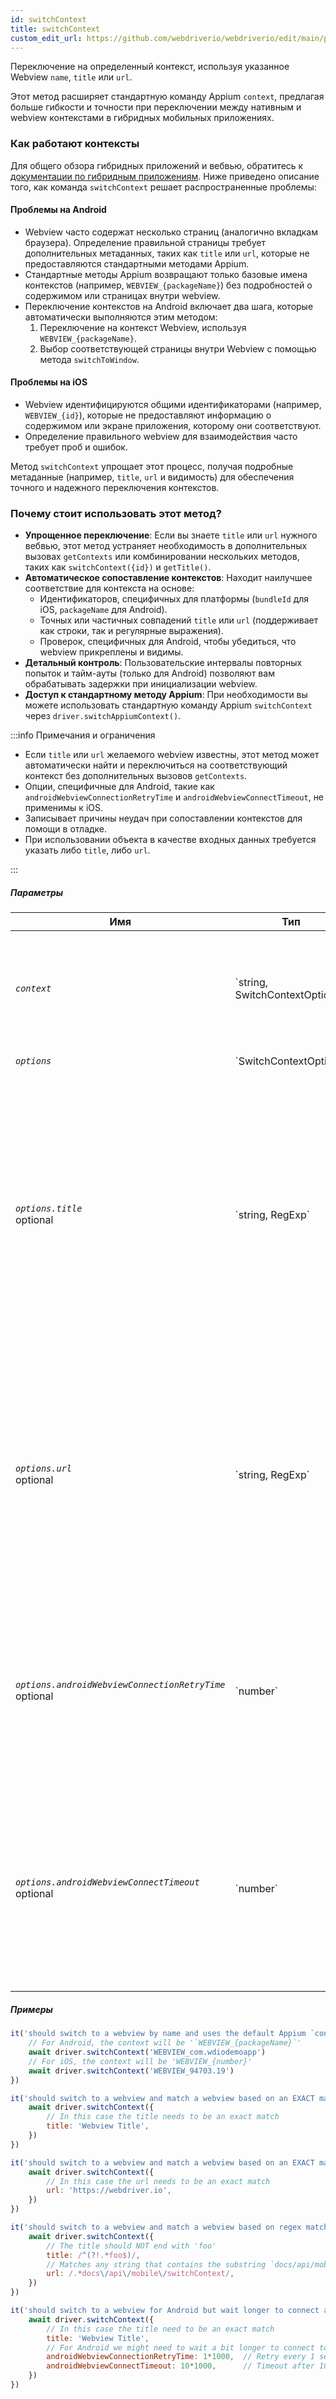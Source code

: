 ```yaml
---
id: switchContext
title: switchContext
custom_edit_url: https://github.com/webdriverio/webdriverio/edit/main/packages/webdriverio/src/commands/mobile/switchContext.ts
---
```


Переключение на определенный контекст, используя указанное Webview `name`, `title` или `url`.

Этот метод расширяет стандартную команду Appium `context`, предлагая больше гибкости и точности
при переключении между нативным и webview контекстами в гибридных мобильных приложениях.

### Как работают контексты
Для общего обзора гибридных приложений и вебвью, обратитесь к [документации по гибридным приложениям](/docs/api/mobile#hybrid-apps).
Ниже приведено описание того, как команда `switchContext` решает распространенные проблемы:

#### Проблемы на Android
- Webview часто содержат несколько страниц (аналогично вкладкам браузера). Определение правильной страницы требует дополнительных
  метаданных, таких как `title` или `url`, которые не предоставляются стандартными методами Appium.
- Стандартные методы Appium возвращают только базовые имена контекстов (например, `WEBVIEW_{packageName}`) без подробностей о
  содержимом или страницах внутри webview.
- Переключение контекстов на Android включает два шага, которые автоматически выполняются этим методом:
  1. Переключение на контекст Webview, используя `WEBVIEW_{packageName}`.
  2. Выбор соответствующей страницы внутри Webview с помощью метода `switchToWindow`.

#### Проблемы на iOS
- Webview идентифицируются общими идентификаторами (например, `WEBVIEW_{id}`), которые не предоставляют информацию о содержимом
  или экране приложения, которому они соответствуют.
- Определение правильного webview для взаимодействия часто требует проб и ошибок.

Метод `switchContext` упрощает этот процесс, получая подробные метаданные (например, `title`, `url` и видимость)
для обеспечения точного и надежного переключения контекстов.

### Почему стоит использовать этот метод?
- **Упрощенное переключение**: Если вы знаете `title` или `url` нужного вебвью, этот метод устраняет необходимость в
  дополнительных вызовах `getContexts` или комбинировании нескольких методов, таких как `switchContext({id})` и `getTitle()`.
- **Автоматическое сопоставление контекстов**: Находит наилучшее соответствие для контекста на основе:
  - Идентификаторов, специфичных для платформы (`bundleId` для iOS, `packageName` для Android).
  - Точных или частичных совпадений `title` или `url` (поддерживает как строки, так и регулярные выражения).
  - Проверок, специфичных для Android, чтобы убедиться, что webview прикреплены и видимы.
- **Детальный контроль**: Пользовательские интервалы повторных попыток и тайм-ауты (только для Android) позволяют вам обрабатывать задержки при инициализации webview.
- **Доступ к стандартному методу Appium**: При необходимости вы можете использовать стандартную команду Appium `switchContext` через `driver.switchAppiumContext()`.

:::info Примечания и ограничения

- Если `title` или `url` желаемого webview известны, этот метод может автоматически найти и переключиться на соответствующий контекст без дополнительных вызовов `getContexts`.
- Опции, специфичные для Android, такие как `androidWebviewConnectionRetryTime` и `androidWebviewConnectTimeout`, не применимы к iOS.
- Записывает причины неудач при сопоставлении контекстов для помощи в отладке.
- При использовании объекта в качестве входных данных требуется указать либо `title`, либо `url`.

:::

##### Параметры

<table>
  <thead>
    <tr>
      <th>Имя</th><th>Тип</th><th>Детали</th>
    </tr>
  </thead>
  <tbody>
    <tr>
      <td><code><var>context</var></code></td>
      <td>`string, SwitchContextOptions`</td>
      <td>Имя контекста для переключения. Может быть предоставлен объект с дополнительными параметрами контекста.</td>
    </tr>
    <tr>
      <td><code><var>options</var></code></td>
      <td>`SwitchContextOptions`</td>
      <td>Опции команды switchContext</td>
    </tr>
    <tr>
      <td><code><var>options.title</var></code><br /><span className="label labelWarning">optional</span></td>
      <td>`string, RegExp`</td>
      <td>Заголовок страницы для переключения. Это будет содержимое тега title веб-страницы. Вы можете использовать строку, которая должна полностью совпадать, или регулярное выражение.<br /><strong>ВАЖНО:</strong> При использовании опций обязательно должно быть указано свойство `title` или `url`.</td>
    </tr>
    <tr>
      <td><code><var>options.url</var></code><br /><span className="label labelWarning">optional</span></td>
      <td>`string, RegExp`</td>
      <td>URL страницы для переключения. Это будет `url` веб-страницы. Вы можете использовать строку, которая должна полностью совпадать, или регулярное выражение.<br /><strong>ВАЖНО:</strong> При использовании опций обязательно должно быть указано свойство `title` или `url`.</td>
    </tr>
    <tr>
      <td><code><var>options.androidWebviewConnectionRetryTime</var></code><br /><span className="label labelWarning">optional</span></td>
      <td>`number`</td>
      <td>Время в миллисекундах ожидания между попытками подключения к webview. По умолчанию `500` мс (опционально). <br /><strong>ТОЛЬКО ДЛЯ ANDROID</strong> и будет использоваться только при указании `title` или `url`.</td>
    </tr>
    <tr>
      <td><code><var>options.androidWebviewConnectTimeout</var></code><br /><span className="label labelWarning">optional</span></td>
      <td>`number`</td>
      <td>Максимальное время в миллисекундах ожидания обнаружения страницы webview. По умолчанию `5000` мс (опционально). <br /><strong>ТОЛЬКО ДЛЯ ANDROID</strong> и будет использоваться только при указании `title` или `url`.</td>
    </tr>
  </tbody>
</table>

##### Примеры

```js title="example.test.js"
it('should switch to a webview by name and uses the default Appium `context`-method', async () => {
    // For Android, the context will be '`WEBVIEW_{packageName}`'
    await driver.switchContext('WEBVIEW_com.wdiodemoapp')
    // For iOS, the context will be 'WEBVIEW_{number}'
    await driver.switchContext('WEBVIEW_94703.19')
})

```

```js title="exact.title.test.js"
it('should switch to a webview and match a webview based on an EXACT match of the `title` of the webview', async () => {
    await driver.switchContext({
        // In this case the title needs to be an exact match
        title: 'Webview Title',
    })
})

```

```js title="exact.url.test.js"
it('should switch to a webview and match a webview based on an EXACT match of the `title` of the webview', async () => {
    await driver.switchContext({
        // In this case the url needs to be an exact match
        url: 'https://webdriver.io',
    })
})

```

```js title="regex.title.url.test.js"
it('should switch to a webview and match a webview based on regex match of the `title` and `url` of the webview', async () => {
    await driver.switchContext({
        // The title should NOT end with 'foo'
        title: /^(?!.*foo$)/,
        // Matches any string that contains the substring `docs/api/mobile/switchContext`
        url: /.*docs\/api\/mobile\/switchContext/,
    })
})

```

```js title="android.context.waits.test.js"
it('should switch to a webview for Android but wait longer to connect and find a webview based on provided options', async () => {
    await driver.switchContext({
        // In this case the title need to be an exact match
        title: 'Webview Title',
        // For Android we might need to wait a bit longer to connect to the webview, so we can provide some additional options
        androidWebviewConnectionRetryTime: 1*1000,  // Retry every 1 second
        androidWebviewConnectTimeout: 10*1000,      // Timeout after 10 seconds
    })
})
```
